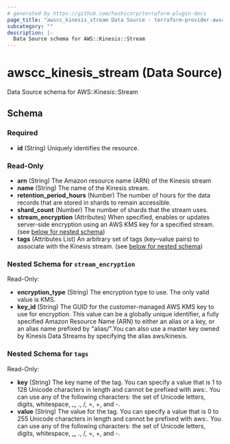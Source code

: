 ```yaml
---
# generated by https://github.com/hashicorp/terraform-plugin-docs
page_title: "awscc_kinesis_stream Data Source - terraform-provider-awscc"
subcategory: ""
description: |-
  Data Source schema for AWS::Kinesis::Stream
---
```


# awscc_kinesis_stream (Data Source)

Data Source schema for AWS::Kinesis::Stream



<!-- schema generated by tfplugindocs -->
## Schema

### Required

- **id** (String) Uniquely identifies the resource.

### Read-Only

- **arn** (String) The Amazon resource name (ARN) of the Kinesis stream
- **name** (String) The name of the Kinesis stream.
- **retention_period_hours** (Number) The number of hours for the data records that are stored in shards to remain accessible.
- **shard_count** (Number) The number of shards that the stream uses.
- **stream_encryption** (Attributes) When specified, enables or updates server-side encryption using an AWS KMS key for a specified stream. (see [below for nested schema](#nestedatt--stream_encryption))
- **tags** (Attributes List) An arbitrary set of tags (key–value pairs) to associate with the Kinesis stream. (see [below for nested schema](#nestedatt--tags))

<a id="nestedatt--stream_encryption"></a>
### Nested Schema for `stream_encryption`

Read-Only:

- **encryption_type** (String) The encryption type to use. The only valid value is KMS.
- **key_id** (String) The GUID for the customer-managed AWS KMS key to use for encryption. This value can be a globally unique identifier, a fully specified Amazon Resource Name (ARN) to either an alias or a key, or an alias name prefixed by "alias/".You can also use a master key owned by Kinesis Data Streams by specifying the alias aws/kinesis.


<a id="nestedatt--tags"></a>
### Nested Schema for `tags`

Read-Only:

- **key** (String) The key name of the tag. You can specify a value that is 1 to 128 Unicode characters in length and cannot be prefixed with aws:. You can use any of the following characters: the set of Unicode letters, digits, whitespace, _, ., /, =, +, and -.
- **value** (String) The value for the tag. You can specify a value that is 0 to 255 Unicode characters in length and cannot be prefixed with aws:. You can use any of the following characters: the set of Unicode letters, digits, whitespace, _, ., /, =, +, and -.


